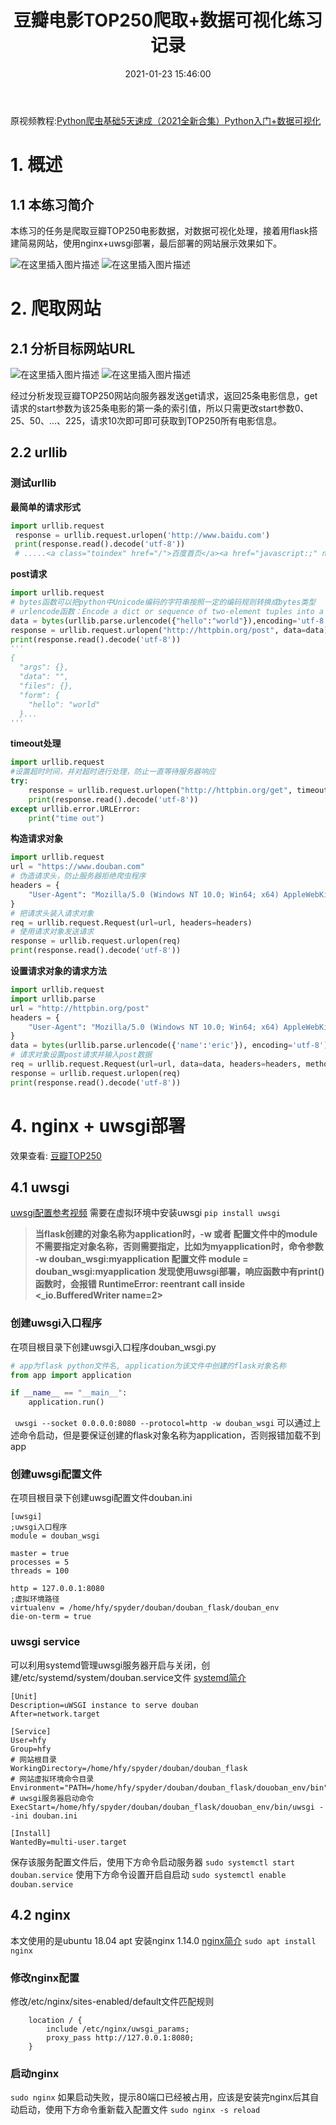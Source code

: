 ﻿---
title: 豆瓣电影TOP250爬取+数据可视化练习记录
date: 2021-01-23 15:46:00
reward: true
tags: 爬虫
---

原视频教程:[Python爬虫基础5天速成（2021全新合集）Python入门+数据可视化](https://www.bilibili.com/video/BV12E411A7ZQ)
# 1. 概述
## 1.1 本练习简介
本练习的任务是爬取豆瓣TOP250电影数据，对数据可视化处理，接着用flask搭建简易网站，使用nginx+uwsgi部署，最后部署的网站展示效果如下。
<!-- more -->
![在这里插入图片描述](https://img-blog.csdnimg.cn/20210201213433706.png?x-oss-process=image/watermark,type_ZmFuZ3poZW5naGVpdGk,shadow_10,text_aHR0cHM6Ly9ibG9nLmNzZG4ubmV0L3dlaXhpbl80NDM4NzMzOQ==,size_16,color_FFFFFF,t_70)
![在这里插入图片描述](https://img-blog.csdnimg.cn/20210201213533668.png?x-oss-process=image/watermark,type_ZmFuZ3poZW5naGVpdGk,shadow_10,text_aHR0cHM6Ly9ibG9nLmNzZG4ubmV0L3dlaXhpbl80NDM4NzMzOQ==,size_16,color_FFFFFF,t_70)


# 2. 爬取网站
## 2.1 分析目标网站URL
![在这里插入图片描述](https://img-blog.csdnimg.cn/2021020121240030.png?x-oss-process=image/watermark,type_ZmFuZ3poZW5naGVpdGk,shadow_10,text_aHR0cHM6Ly9ibG9nLmNzZG4ubmV0L3dlaXhpbl80NDM4NzMzOQ==,size_16,color_FFFFFF,t_70#pic_center)
![在这里插入图片描述](https://img-blog.csdnimg.cn/20210201211026132.png#pic_center)

经过分析发现豆瓣TOP250网站向服务器发送get请求，返回25条电影信息，get请求的start参数为该25条电影的第一条的索引值，所以只需更改start参数0、25、50、...、225，请求10次即可即可获取到TOP250所有电影信息。
## 2.2 urllib
### 测试urllib
**最简单的请求形式**
```python
import urllib.request
 response = urllib.request.urlopen('http://www.baidu.com')
 print(response.read().decode('utf-8'))
 # .....<a class="toindex" href="/">百度首页</a><a href="javascript:;" name="tj_settingicon" class="pf">设置...
```
**post请求**
```python
import urllib.request
# bytes函数可以把python中Unicode编码的字符串按照一定的编码规则转换成bytes类型
# urlencode函数：Encode a dict or sequence of two-element tuples into a URL query string.
data = bytes(urllib.parse.urlencode({"hello":"world"}),encoding='utf-8')
response = urllib.request.urlopen("http://httpbin.org/post", data=data)
print(response.read().decode('utf-8'))
'''
{
  "args": {}, 
  "data": "", 
  "files": {}, 
  "form": {
    "hello": "world"
  }...
'''
```
**timeout处理**
```python
import urllib.request
#设置超时时间，并对超时进行处理，防止一直等待服务器响应
try:
    response = urllib.request.urlopen("http://httpbin.org/get", timeout=1)
    print(response.read().decode('utf-8'))
except urllib.error.URLError:
    print("time out")

```
**构造请求对象**
```python
import urllib.request
url = "https://www.douban.com"
# 伪造请求头，防止服务器拒绝爬虫程序
headers = {
    "User-Agent": "Mozilla/5.0 (Windows NT 10.0; Win64; x64) AppleWebKit/537.36 (KHTML, like Gecko) Chrome/87.0.4280.141 Safari/537.36"
}
# 把请求头装入请求对象
req = urllib.request.Request(url=url, headers=headers)
# 使用请求对象发送请求
response = urllib.request.urlopen(req)
print(response.read().decode('utf-8'))
```
**设置请求对象的请求方法**
```python
import urllib.request
import urllib.parse
url = "http://httpbin.org/post"
headers = {
    "User-Agent": "Mozilla/5.0 (Windows NT 10.0; Win64; x64) AppleWebKit/537.36 (KHTML, like Gecko) Chrome/87.0.4280.141 Safari/537.36"
}
data = bytes(urllib.parse.urlencode({'name':'eric'}), encoding='utf-8')
# 请求对象设置post请求并输入post数据
req = urllib.request.Request(url=url, data=data, headers=headers, method="POST")
response = urllib.request.urlopen(req)
print(response.read().decode('utf-8'))
```
# 4. nginx + uwsgi部署
效果查看: [豆瓣TOP250](http://47.97.250.147/)
## 4.1 uwsgi
[uwsgi配置参考视频](https://www.bilibili.com/video/BV1qJ41157n4?t=945)
需要在虚拟环境中安装uwsgi
`pip install uwsgi`
> **当flask创建的对象名称为application时，-w 或者 配置文件中的module不需要指定对象名称，否则需要指定，比如为myapplication时，命令参数 -w douban_wsgi:myapplication    配置文件 module = douban_wsgi:myapplication**
> **发现使用uwsgi部署，响应函数中有print()函数时，会报错 RuntimeError: reentrant call inside <_io.BufferedWriter name=2>**
### 创建uwsgi入口程序
在项目根目录下创建uwsgi入口程序douban_wsgi.py
```python
# app为flask python文件名, application为该文件中创建的flask对象名称
from app import application

if __name__ == "__main__":
    application.run()
```
` uwsgi --socket 0.0.0.0:8080 --protocol=http -w douban_wsgi` 
可以通过上述命令启动，但是要保证创建的flask对象名称为application，否则报错加载不到app
### 创建uwsgi配置文件
在项目根目录下创建uwsgi配置文件douban.ini
```
[uwsgi]
;uwsgi入口程序
module = douban_wsgi

master = true
processes = 5
threads = 100

http = 127.0.0.1:8080
;虚拟环境路径
virtualenv = /home/hfy/spyder/douban/douban_flask/douban_env
die-on-term = true
```
### uwsgi service
可以利用systemd管理uwsgi服务器开启与关闭，创建/etc/systemd/system/douban.service文件
[systemd简介](http://www.ruanyifeng.com/blog/2016/03/systemd-tutorial-commands.html)

```
[Unit]
Description=uWSGI instance to serve douban
After=network.target

[Service]
User=hfy
Group=hfy
# 网站根目录
WorkingDirectory=/home/hfy/spyder/douban/douban_flask
# 网站虚拟环境命令目录
Environment="PATH=/home/hfy/spyder/douban/douban_flask/douoban_env/bin"
# uwsgi服务器启动命令
ExecStart=/home/hfy/spyder/douban/douban_flask/douoban_env/bin/uwsgi --ini douban.ini

[Install]
WantedBy=multi-user.target
```
保存该服务配置文件后，使用下方命令启动服务器
`sudo systemctl start douban.service`
使用下方命令设置开启自启动
`sudo systemctl enable douban.service`

## 4.2 nginx
本文使用的是ubuntu 18.04 apt 安装nginx 1.14.0
[nginx简介](https://blog.csdn.net/weixin_44387339/article/details/108432702)
`sudo apt install nginx`
### 修改nginx配置
修改/etc/nginx/sites-enabled/default文件匹配规则
```
    location / {
        include /etc/nginx/uwsgi_params;
        proxy_pass http://127.0.0.1:8080;
    }
```
### 启动nginx
`sudo nginx`
如果启动失败，提示80端口已经被占用，应该是安装完nginx后其自动启动，使用下方命令重新载入配置文件
`sudo nginx -s reload`
